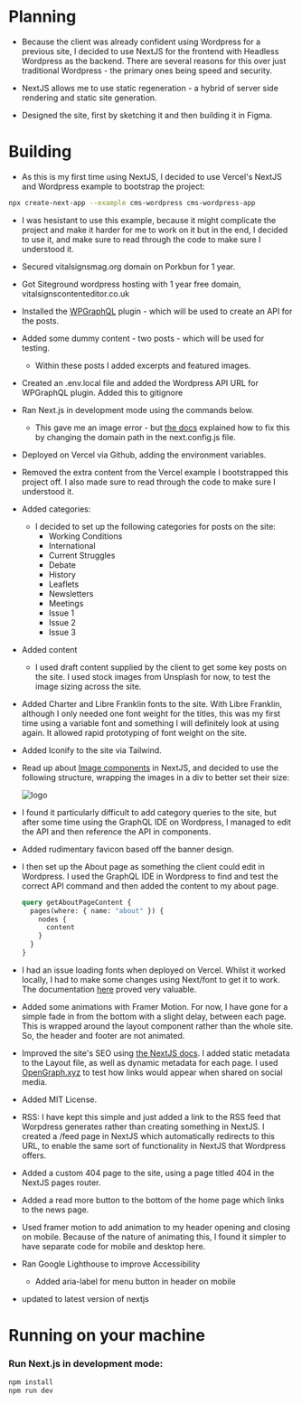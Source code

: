 # Planning

- Because the client was already confident using Wordpress for a previous site, I decided to use NextJS for the frontend with Headless Wordpress as the backend. There are several reasons for this over just traditional Wordpress - the primary ones being speed and security.

- NextJS allows me to use static regeneration - a hybrid of server side rendering and static site generation.

- Designed the site, first by sketching it and then building it in Figma.

# Building

- As this is my first time using NextJS, I decided to use Vercel's NextJS and Wordpress example to bootstrap the project:

```bash
npx create-next-app --example cms-wordpress cms-wordpress-app
```

- I was hesistant to use this example, because it might complicate the project and make it harder for me to work on it but in the end, I decided to use it, and make sure to read through the code to make sure I understood it.

- Secured vitalsignsmag.org domain on Porkbun for 1 year.
- Got Siteground wordpress hosting with 1 year free domain, vitalsignscontenteditor.co.uk

- Installed the [WPGraphQL](https://www.wpgraphql.com/) plugin - which will be used to create an API for the posts.

- Added some dummy content - two posts - which will be used for testing.

  - Within these posts I added excerpts and featured images.

- Created an .env.local file and added the Wordpress API URL for WPGraphQL plugin. Added this to gitignore

- Ran Next.js in development mode using the commands below.
  - This gave me an image error - but [the docs](https://nextjs.org/docs/messages/next-image-unconfigured-host) explained how to fix this by changing the domain path in the next.config.js file.
- Deployed on Vercel via Github, adding the environment variables.
- Removed the extra content from the Vercel example I bootstrapped this project off. I also made sure to read through the code to make sure I understood it.
- Added categories:
  - I decided to set up the following categories for posts on the site:
    - Working Conditions
    - International
    - Current Struggles
    - Debate
    - History
    - Leaflets
    - Newsletters
    - Meetings
    - Issue 1
    - Issue 2
    - Issue 3
- Added content
  - I used draft content supplied by the client to get some key posts on the site. I used stock images from Unsplash for now, to test the image sizing across the site.
- Added Charter and Libre Franklin fonts to the site. With Libre Franklin, although I only needed one font weight for the titles, this was my first time using a variable font and something I will definitely look at using again. It allowed rapid prototyping of font weight on the site.
- Added Iconify to the site via Tailwind.
- Read up about [Image components](https://nextjs.org/docs/pages/api-reference/components/image) in NextJS, and decided to use the following structure, wrapping the images in a div to better set their size:
  <div className="h-[20vh] w-[20vw] relative">
  <Image
              src="/images/banner-draft.png"
              alt="logo"
              fill
              className="object-cover"
            />
  </div>
- I found it particularly difficult to add category queries to the site, but after some time using the GraphQL IDE on Wordpress, I managed to edit the API and then reference the API in components.
- Added rudimentary favicon based off the banner design.
- I then set up the About page as something the client could edit in Wordpress. I used the GraphQL IDE in Wordpress to find and test the correct API command and then added the content to my about page.

  ```graphql
  query getAboutPageContent {
    pages(where: { name: "about" }) {
      nodes {
        content
      }
    }
  }
  ```

- I had an issue loading fonts when deployed on Vercel. Whilst it worked locally, I had to make some changes using Next/font to get it to work. The documentation [here](https://nextjs.org/docs/pages/building-your-application/optimizing/fonts#local-fonts) proved very valuable.

- Added some animations with Framer Motion. For now, I have gone for a simple fade in from the bottom with a slight delay, between each page. This is wrapped around the layout component rather than the whole site. So, the header and footer are not animated.

- Improved the site's SEO using [the NextJS docs](https://nextjs.org/docs/app/building-your-application/optimizing/metadata). I added static metadata to the Layout file, as well as dynamic metadata for each page. I used [OpenGraph.xyz](https://www.opengraph.xyz) to test how links would appear when shared on social media.

- Added MIT License.

- RSS: I have kept this simple and just added a link to the RSS feed that Worpdress generates rather than creating something in NextJS. I created a /feed page in NextJS which automatically redirects to this URL, to enable the same sort of functionality in NextJS that Wordpress offers.

- Added a custom 404 page to the site, using a page titled 404 in the NextJS pages router.

- Added a read more button to the bottom of the home page which links to the news page.

- Used framer motion to add animation to my header opening and closing on mobile. Because of the nature of animating this, I found it simpler to have separate code for mobile and desktop here.

- Ran Google Lighthouse to improve Accessibility

  - Added aria-label for menu button in header on mobile

- updated to latest version of nextjs

# Running on your machine

### Run Next.js in development mode:

```bash
npm install
npm run dev
```
